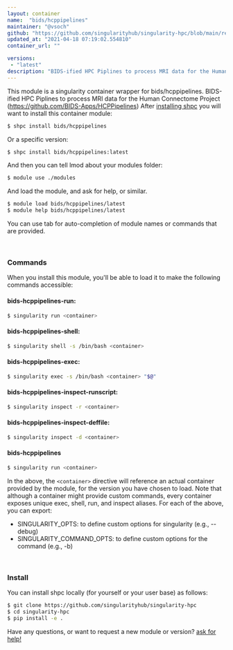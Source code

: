 ```yaml
---
layout: container
name:  "bids/hcppipelines"
maintainer: "@vsoch"
github: "https://github.com/singularityhub/singularity-hpc/blob/main/registry/bids/hcppipelines/container.yaml"
updated_at: "2021-04-18 07:19:02.554810"
container_url: ""

versions:
 - "latest"
description: "BIDS-ified HPC Piplines to process MRI data for the Human Connectome Project (https://github.com/BIDS-Apps/HCPPipelines)"
---
```


This module is a singularity container wrapper for bids/hcppipelines.
BIDS-ified HPC Piplines to process MRI data for the Human Connectome Project (https://github.com/BIDS-Apps/HCPPipelines)
After [installing shpc](#install) you will want to install this container module:

```bash
$ shpc install bids/hcppipelines
```

Or a specific version:

```bash
$ shpc install bids/hcppipelines:latest
```

And then you can tell lmod about your modules folder:

```bash
$ module use ./modules
```

And load the module, and ask for help, or similar.

```bash
$ module load bids/hcppipelines/latest
$ module help bids/hcppipelines/latest
```

You can use tab for auto-completion of module names or commands that are provided.

<br>

### Commands

When you install this module, you'll be able to load it to make the following commands accessible:

#### bids-hcppipelines-run:

```bash
$ singularity run <container>
```

#### bids-hcppipelines-shell:

```bash
$ singularity shell -s /bin/bash <container>
```

#### bids-hcppipelines-exec:

```bash
$ singularity exec -s /bin/bash <container> "$@"
```

#### bids-hcppipelines-inspect-runscript:

```bash
$ singularity inspect -r <container>
```

#### bids-hcppipelines-inspect-deffile:

```bash
$ singularity inspect -d <container>
```



#### bids-hcppipelines

```bash
$ singularity run <container>
```


In the above, the `<container>` directive will reference an actual container provided
by the module, for the version you have chosen to load. Note that although a container
might provide custom commands, every container exposes unique exec, shell, run, and
inspect aliases. For each of the above, you can export:

 - SINGULARITY_OPTS: to define custom options for singularity (e.g., --debug)
 - SINGULARITY_COMMAND_OPTS: to define custom options for the command (e.g., -b)

<br>
  
### Install

You can install shpc locally (for yourself or your user base) as follows:

```bash
$ git clone https://github.com/singularityhub/singularity-hpc
$ cd singularity-hpc
$ pip install -e .
```

Have any questions, or want to request a new module or version? [ask for help!](https://github.com/singularityhub/singularity-hpc/issues)